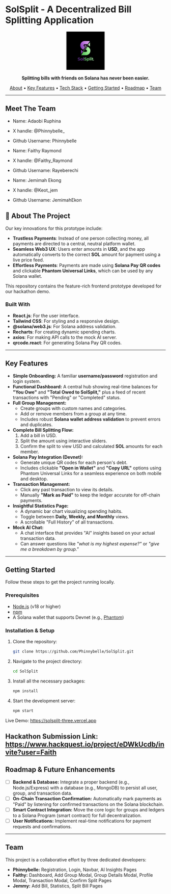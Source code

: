 # SolSplit - A Decentralized Bill Splitting Application

<div align="center">
  <img src="public/SolLogo.jpg" alt="SolSplit Logo" width="120"/>
</div>

<p align="center">
  <strong>Splitting bills with friends on Solana has never been easier.</strong>
</p>

<p align="center">
  <a href="#-about-the-project">About</a> •
  <a href="#-key-features">Key Features</a> •
  <a href="#-built-with">Tech Stack</a> •
  <a href="#-getting-started">Getting Started</a> •
  <a href="#-roadmap">Roadmap</a> •
  <a href="#-team">Team</a>
</p>

---
## Meet The Team
* Name: Adaobi Ruphina
* X handle: @Phinnybelle_
* Github Username: Phinnybelle

* Name: Faithy Raymond
* X handle: @Faithy_Raymond
* Github Username: Rayeberechi

* Name: Jemimah Ekong
* X handle: @Keot_jem
* Github Username: JemimahEkon


## 🚀 About The Project

Our key innovations for this prototype include:
* **Trustless Payments**: Instead of one person collecting money, all payments are directed to a central, neutral platform wallet.
* **Seamless Web3 UX**: Users enter amounts in **USD**, and the app automatically converts to the correct **SOL** amount for payment using a live price feed.
* **Effortless Payments**: Payments are made using **Solana Pay QR codes** and clickable **Phantom Universal Links**, which can be used by any Solana wallet.

This repository contains the feature-rich frontend prototype developed for our hackathon demo.

### Built With
* **React.js**: For the user interface.
* **Tailwind CSS**: For styling and a responsive design.
* **@solana/web3.js**: For Solana address validation.
* **Recharts**: For creating dynamic spending charts.
* **axios**: For making API calls to the mock AI server.
* **qrcode.react**: For generating Solana Pay QR codes.

---

## Key Features

* **Simple Onboarding:** A familiar **username/password** registration and login system.
* **Functional Dashboard:** A central hub showing real-time balances for **"You Owe"** and **"Total Owed to SolSplit,"** plus a feed of recent transactions with "Pending" or "Completed" status.
* **Full Group Management:**
    * Create groups with custom names and categories.
    * Add or remove members from a group at any time.
    * Includes robust **Solana wallet address validation** to prevent errors and duplicates.
* **Complete Bill Splitting Flow:**
    1.  Add a bill in USD.
    2.  Split the amount using interactive sliders.
    3.  Confirm the split to view USD and calculated **SOL** amounts for each member.
* **Solana Pay Integration (Devnet):**
    * Generate unique QR codes for each person's debt.
    * Includes clickable **"Open in Wallet"** and **"Copy URL"** options using Phantom Universal Links for a seamless experience on both mobile and desktop.
* **Transaction Management:**
    * Click any past transaction to view its details.
    * Manually **"Mark as Paid"** to keep the ledger accurate for off-chain payments.
* **Insightful Statistics Page:**
    * A dynamic bar chart visualizing spending habits.
    * Toggle between **Daily, Weekly, and Monthly** views.
    * A scrollable "Full History" of all transactions.
* **Mock AI Chat:**
    * A chat interface that provides "AI" insights based on your actual transaction data.
    * Can answer questions like *"what is my highest expense?"* or *"give me a breakdown by group."*

---

## Getting Started

Follow these steps to get the project running locally.

### Prerequisites
* [Node.js](https://nodejs.org/) (v18 or higher)
* [npm](https://www.npmjs.com/)
* A Solana wallet that supports Devnet (e.g., [Phantom](https://phantom.app/))

### Installation & Setup

1. Clone the repository:
   ```bash
   git clone https://github.com/Phinnybelle/SolSplit.git
   ```
2. Navigate to the project directory:
   ```bash
   cd SolSplit
   ```
3. Install all the necessary packages:
   ```bash
   npm install
   ```
4. Start the development server:
   ```bash
   npm start
   ```

Live Demo: https://solsplit-three.vercel.app

Hackathon Submission Link: https://www.hackquest.io/project/eDWkUcdb/invite?user=Faith
---

## Roadmap & Future Enhancements

* [ ] **Backend & Database:** Integrate a proper backend (e.g., Node.js/Express) with a database (e.g., MongoDB) to persist all user, group, and transaction data.
* [ ] **On-Chain Transaction Confirmation:** Automatically mark payments as "Paid" by listening for confirmed transactions on the Solana blockchain.
* [ ] **Smart Contract Integration:** Move the core logic for groups and ledgers to a Solana Program (smart contract) for full decentralization.
* [ ] **User Notifications:** Implement real-time notifications for payment requests and confirmations.

---

## Team

This project is a collaborative effort by three dedicated developers:

* **Phinnybelle:** Registration, Login, Navbar, AI Insights Pages
* **Faithy:** Dashboard, Add Group Modal, Group Details Modal, Profile Modal, Transaction Modal, Confirm Split Pages
* **Jemmy:** Add Bill, Statistics, Split Bill Pages